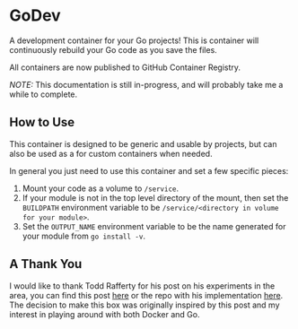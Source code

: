 # GoDev

A development container for your Go projects!  This is container will continuously rebuild your Go code as you save the files.

All containers are now published to GitHub Container Registry.

*NOTE:* This documentation is still in-progress, and will probably take me a while to complete.

## How to Use

This container is designed to be generic and usable by projects, but can also be used as a for custom containers when needed.

In general you just need to use this container and set a few specific pieces:

1. Mount your code as a volume to `/service`.
2. If your module is not in the top level directory of the mount, then set the `BUILDPATH` environment variable to be `/service/<directory in volume for your module>`.
3. Set the `OUTPUT_NAME` environment variable to be the name generated for your module from `go install -v`.

## A Thank You

I would like to thank Todd Rafferty for his post on his experiments in the area,
you can find this post [here](http://web-rat.com/posts/2016/08/23/self-compiling-go-docker/)
or the repo with his implementation [here](https://github.com/WreckingBallStudioLabs/SelfCompilingExample).
The decision to make this box was originally inspired by this post and my
interest in playing around with both Docker and Go.
